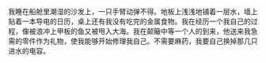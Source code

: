 我睡在船舱里潮湿的沙发上，一只手臂动弹不得。地板上浅浅地铺着一层水，墙上贴着一本导电的日历，桌上还有我没有吃完的金属食物。我在经历一个我自己的过程，像被浪冲上甲板的鱼又被甩入大海。我在颠簸中等一个人的到来，他送来我急需的零件作为礼物，使我能够开始修理我自己。不需要麻药，我要自己换掉那几只进水的电容。  